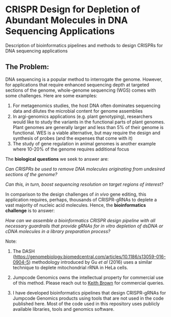 # CRISPR Design for Depletion of Abundant Molecules in DNA Sequencing Applications

Description of bioinformatics pipelines and methods to design CRISPRs for DNA sequencing applications

## The Problem: 

DNA sequencing is a popular method to interrogate the genome. However, for applications that require enhanced sequencing depth at targeted sections of the genome, whole-genome sequencing (WGS) comes with some challenges. Here are some examples:

1. For metagenomics studies, the host DNA often dominates sequencing data and dilutes the microbial content for genome assemblies
2. In argi-genomics applications (e.g. plant genotyping), researchers would like to study the variants in the functional parts of plant genomes. Plant genomes are generally larger and less than 5% of their genome is functional. WES is a viable alternative, but may require the design and synthesis of probes (and the expenses that come with it)
3. The study of gene regulation in animal genomes is another example where 10-20% of the genome requires additional focus

The **biological questions** we seek to answer are: 

*Can CRISPRs be used to remove DNA molecules originating from undesired sections of the genome?*

*Can this, in turn, boost sequencing resolution on target regions of interest?*

In comparison to the design challenges of *in vivo* gene editing, this application requires, perhaps, thousands of CRISPR-gRNAs to deplete a vast majority of nucleic acid molecules. Hence, the **bioinformatics challenge** is to answer:

*How can we assemble a bioinformatics CRISPR design pipeline with all necessary guardrails that provide gRNAs for in vitro depletion of dsDNA or cDNA molecules in a library preparation process?*

Note: 

1. The DASH (https://genomebiology.biomedcentral.com/articles/10.1186/s13059-016-0904-5) methodology introduced by Gu *et* *al* (2016) uses a similar technique to deplete mitochondrial rRNA in HeLa cells. 

2. Jumpcode Genomics owns the intellectual property for commercial use of this method. Please reach out to [Keith Brown](keith@jumpcodegenomics.com) for commercial queries. 

3. I have developed bioinformatics pipelines that design CRISPR-gRNAs for Jumpcode Genomics products using tools that are not used in the code published here. Most of the code used in this repository uses publicly available libraries, tools and genomics software. 

